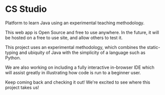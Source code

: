 # CS Studio
Platform to learn Java using an experimental teaching methodology.

This web app is Open Source and free to use anywhere. In the future, it will be hosted on a free to use site, and allow others to test it.

This project uses an experimental methodology, which combines the static-typing and ubiquity of Java with the simplicity of a language such as Python.

We are also working on including a fully interactive in-browser IDE which will assist greatly in illustrating how code is run to a beginner user.

Keep coming back and checking it out! We're excited to see where this project takes us!
